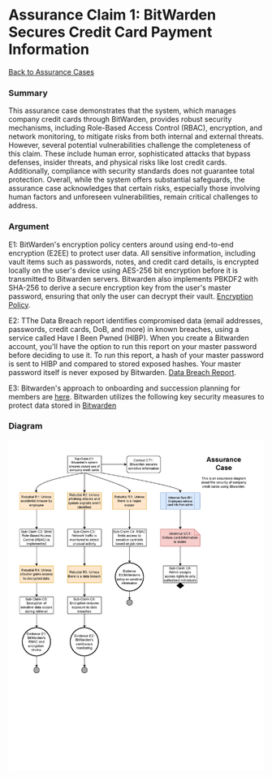 # Assurance Claim 1: BitWarden Secures Credit Card Payment Information
[Back to Assurance Cases](https://github.com/PatrickBN/CYBR8420_Team5/blob/main/Assurance%20Cases.md)

### Summary

This assurance case demonstrates that the system, which manages company credit cards through BitWarden, provides robust security mechanisms, including Role-Based Access Control (RBAC), encryption, and network monitoring, to mitigate risks from both internal and external threats. However, several potential vulnerabilities challenge the completeness of this claim. These include human error, sophisticated attacks that bypass defenses, insider threats, and physical risks like lost credit cards. Additionally, compliance with security standards does not guarantee total protection. Overall, while the system offers substantial safeguards, the assurance case acknowledges that certain risks, especially those involving human factors and unforeseen vulnerabilities, remain critical challenges to address.

### Argument

E1: BitWarden's encryption policy centers around using end-to-end encryption (E2EE) to protect user data. All sensitive information, including vault items such as passwords, notes, and credit card details, is encrypted locally on the user's device using AES-256 bit encryption before it is transmitted to Bitwarden servers. Bitwarden also implements PBKDF2 with SHA-256 to derive a secure encryption key from the user's master password, ensuring that only the user can decrypt their vault. [Encryption Policy](https://bitwarden.com/help/what-encryption-is-used/).

E2: TThe Data Breach report identifies compromised data (email addresses, passwords, credit cards, DoB, and more) in known breaches, using a service called Have I Been Pwned (HIBP). When you create a Bitwarden account, you'll have the option to run this report on your master password before deciding to use it. To run this report, a hash of your master password is sent to HIBP and compared to stored exposed hashes. Your master password itself is never exposed by Bitwarden.  [Data Breach Report](https://bitwarden.com/help/reports/#data-breach-report-individual-vaults-only).

E3: Bitwarden's approach to onboarding and succession planning for members are [here](https://bitwarden.com/help/onboarding-and-succession/#the-bitwarden-approach). Bitwarden utilizes the following key security measures to protect data stored in [Bitwarden](https://bitwarden.com/help/bitwarden-security-white-paper/#key-security-measures)


### Diagram
![](https://github.com/PatrickBN/CYBR8420_Team5/blob/main/Assurance%20Cases/BitWarden%20Secure%20Payments/Assurance%20Case%20Secure%20Payments.png)
